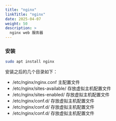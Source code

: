 ```yaml
---
title: "nginx"
linkTitle: "nginx"
date: 2025-04-07
weight: 50
description: >
  nginx web 服务器
---
```


### 安装

```bash
sudo apt install nginx
```

安装之后的几个目录如下：

- /etc/nginx/nginx.conf 主配置文件
- /etc/nginx/sites-available/ 存放虚拟主机配置文件
- /etc/nginx/sites-enabled/ 存放虚拟主机配置文件
- /etc/nginx/conf.d/ 存放虚拟主机配置文件
- /etc/nginx/conf.d/ 存放虚拟主机配置文件
- /etc/nginx/conf.d/ 存放虚拟主机配置文件




